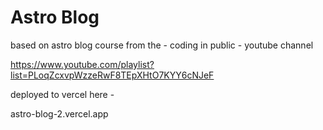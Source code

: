 # Astro Blog

based on astro blog course from the - coding in public - youtube channel

https://www.youtube.com/playlist?list=PLoqZcxvpWzzeRwF8TEpXHtO7KYY6cNJeF

deployed to vercel here - 

astro-blog-2.vercel.app
